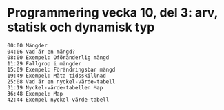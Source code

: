 # Programmering vecka 10, del 3: arv, statisk och dynamisk typ

```
00:00 Mängder
04:06 Vad är en mängd?
08:00 Exempel: Oföränderlig mängd
11:29 Fallgrop i mängder
15:09 Exempel: Förändringsbar mängd
19:49 Exempel: Mäta tidsskillnad
25:08 Vad är en nyckel-värde-tabell
31:19 Nyckel-värde-tabellen Map
36:48 Exempel: Map
42:44 Exempel nyckel-värde-tabell
